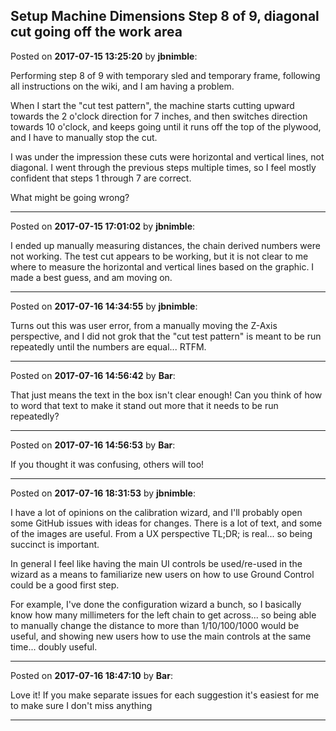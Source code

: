 ## Setup Machine Dimensions Step 8 of 9, diagonal cut going off the work area
Posted on **2017-07-15 13:25:20** by **jbnimble**:

Performing step 8 of 9 with temporary sled and temporary frame, following all instructions on the wiki, and I am having a problem.

When I start the "cut test pattern", the machine starts cutting upward towards the 2 o'clock direction for 7 inches, and then switches direction towards 10 o'clock, and keeps going until it runs off the top of the plywood, and I have to manually stop the cut.

I was under the impression these cuts were horizontal and vertical lines, not diagonal. I went through the previous steps multiple times, so I feel mostly confident that steps 1 through 7 are correct.

What might be going wrong?

---

Posted on **2017-07-15 17:01:02** by **jbnimble**:

I ended up manually measuring distances, the chain derived numbers were not working. The test cut appears to be working, but it is not clear to me where to measure the horizontal and vertical lines based on the graphic. I made a best guess, and am moving on.

---

Posted on **2017-07-16 14:34:55** by **jbnimble**:

Turns out this was user error, from a manually moving the Z-Axis perspective, and I did not grok that the "cut test pattern" is meant to be run repeatedly until the numbers are equal... RTFM.

---

Posted on **2017-07-16 14:56:42** by **Bar**:

That just means the text in the box isn't clear enough! Can you think of how to word that text to make it stand out more that it needs to be run repeatedly?

---

Posted on **2017-07-16 14:56:53** by **Bar**:

If you thought it was confusing, others will too!

---

Posted on **2017-07-16 18:31:53** by **jbnimble**:

I have a lot of opinions on the calibration wizard, and I'll probably open some GitHub issues with ideas for changes. There is a lot of text, and some of the images are useful. From a UX perspective TL;DR; is real... so being succinct is important. 

In general I feel like having the main UI controls be used/re-used in the wizard as a means to familiarize new users on how to use Ground Control could be a good first step.

For example, I've done the configuration wizard a bunch, so I basically know how many millimeters for the left chain to get across... so being able to manually change the distance to more than 1/10/100/1000 would be useful, and showing new users how to use the main controls at the same time... doubly useful.

---

Posted on **2017-07-16 18:47:10** by **Bar**:

Love it! If you make separate issues for each suggestion it's easiest for me to make sure I don't miss anything

---

